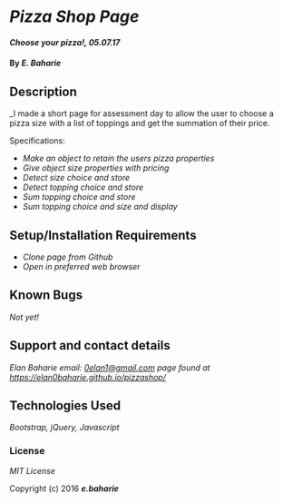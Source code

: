 # _Pizza Shop Page_

#### _Choose your pizza!, 05.07.17_

#### By _**E. Baharie**_

## Description

_I made a short page for assessment day to allow the user to choose a pizza size with a list of toppings and get the summation of their price.

Specifications:

* _Make an object to retain the users pizza properties_
* _Give object size properties with pricing_
* _Detect size choice and store_
* _Detect topping choice and store_
* _Sum topping choice and store_
* _Sum topping choice and size and display_

## Setup/Installation Requirements

* _Clone page from Github_
* _Open in preferred web browser_

## Known Bugs

_Not yet!_

## Support and contact details

_Elan Baharie email: 0elan1@gmail.com page found at https://elan0baharie.github.io/pizzashop/_

## Technologies Used

_Bootstrap, jQuery, Javascript_

### License

*MIT License*

Copyright (c) 2016 **_e.baharie_**
